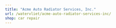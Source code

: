 ```yaml
---
title: "Acme Auto Radiator Services, Inc."
url: /watervliet/acme-auto-radiator-services-inc/
shop: car repair
---
```

